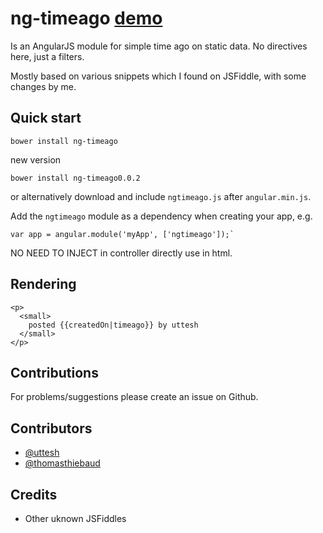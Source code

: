 # ng-timeago <a href="http://uttesh.github.io/ngtimeago/">demo</a>

Is an AngularJS module for simple time ago on static data. No directives here, just a filters.

Mostly based on various snippets which I found on JSFiddle, with some changes by me.

## Quick start

```
bower install ng-timeago
```
new version
```
bower install ng-timeago0.0.2
```

or alternatively download and include `ngtimeago.js` after `angular.min.js`.

Add the `ngtimeago` module as a dependency when creating your app, e.g.

```
var app = angular.module('myApp', ['ngtimeago']);`
```

NO NEED TO INJECT in controller directly use in html.

## Rendering


```
<p>
  <small>
    posted {{createdOn|timeago}} by uttesh
  </small>
</p>
```


## Contributions

For problems/suggestions please create an issue on Github.

## Contributors

* [@uttesh](https://twitter.com/uttesh)
* [@thomasthiebaud](https://github.com/thomasthiebaud)

## Credits

* Other uknown JSFiddles
